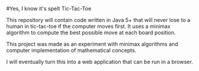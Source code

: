 #Yes, I know it's spelt Tic-Tac-Toe

This repository will contain code written in Java 5+ that will never lose to a human in tic-tac-toe if the computer moves first.
It uses a minimax algorithm to compute the best possible move at each board position.

This project was made as an experiment with minimax algorithms and computer implementation of mathematical concepts.

I will eventually turn this into a web application that can be run in a browser.
